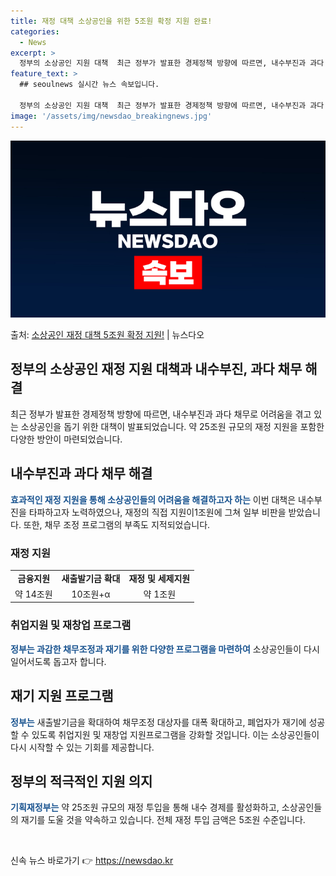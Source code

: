 ```yaml
---
title: 재정 대책 소상공인을 위한 5조원 확정 지원 완료!
categories:
  - News
excerpt: >
  정부의 소상공인 지원 대책  최근 정부가 발표한 경제정책 방향에 따르면, 내수부진과 과다 채무로 어려움을 겪…
feature_text: >
  ## seoulnews 실시간 뉴스 속보입니다.

  정부의 소상공인 지원 대책  최근 정부가 발표한 경제정책 방향에 따르면, 내수부진과 과다 채무로 어려움을 겪…
image: '/assets/img/newsdao_breakingnews.jpg'
---
```


![뉴스다오 속보](/assets/img/newsdao_breakingnews.jpg)

<p>출처: <a href="https://newsdao.kr/4606" rel="dofollow">소상공인 재정 대책 5조원 확정 지원!</a> | 뉴스다오</p>

<h2>정부의 소상공인 재정 지원 대책과 내수부진, 과다 채무 해결</h2>

<p data-ke-size="size16">최근 정부가 발표한 경제정책 방향에 따르면, 내수부진과 과다 채무로 어려움을 겪고 있는 소상공인을 돕기 위한 대책이 발표되었습니다. 약 25조원 규모의 재정 지원을 포함한 다양한 방안이 마련되었습니다.</p>

<h2>내수부진과 과다 채무 해결</h2>
<p><b><span style="color: #1a5490;">효과적인 재정 지원을 통해 소상공인들의 어려움을 해결하고자 하는</span></b> 이번 대책은 내수부진을 타파하고자 노력하였으나, 재정의 직접 지원이1조원에 그쳐 일부 비판을 받았습니다. 또한, 채무 조정 프로그램의 부족도 지적되었습니다.</p>

<h3>재정 지원</h3>
<table>
  <tr>
    <td style="text-align: center; height: 17px;"><b>금융지원</b></td>
    <td style="text-align: center; height: 17px;"><b>새출발기금 확대</b></td>
    <td style="text-align: center; height: 17px;"><b>재정 및 세제지원</b></td>
  </tr>
  <tr>
    <td style="text-align: center; height: 17px;">약 14조원</td>
    <td style="text-align: center; height: 17px;">10조원+α</td>
    <td style="text-align: center; height: 17px;">약 1조원</td>
  </tr>
</table>

<h3>취업지원 및 재창업 프로그램</h3>
<p><b><span style="color: #1a5490;">정부는 과감한 채무조정과 재기를 위한 다양한 프로그램을 마련하여</span></b> 소상공인들이 다시 일어서도록 돕고자 합니다.</p>

<h2>재기 지원 프로그램</h2>
<p><b><span style="color: #1a5490;">정부는</span></b> 새출발기금을 확대하여 채무조정 대상자를 대폭 확대하고, 폐업자가 재기에 성공할 수 있도록 취업지원 및 재창업 지원프로그램을 강화할 것입니다. 이는 소상공인들이 다시 시작할 수 있는 기회를 제공합니다.</p>

<h2>정부의 적극적인 지원 의지</h2>
<p><b><span style="color: #1a5490;">기획재정부는</span></b> 약 25조원 규모의 재정 투입을 통해 내수 경제를 활성화하고, 소상공인들의 재기를 도울 것을 약속하고 있습니다. 전체 재정 투입 금액은 5조원 수준입니다.</p>

<p data-ke-size="size16">&nbsp;</p> 

신속 뉴스 바로가기 👉 <a href="https://newsdao.kr" rel="dofollow">https://newsdao.kr</a>


